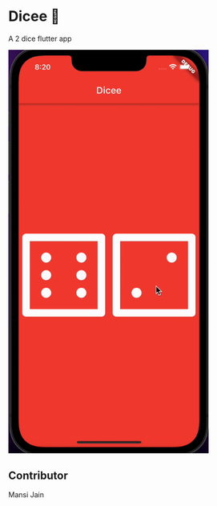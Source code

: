 
# Dicee 🎲
A 2 dice flutter app

<img src="assets/dicee.gif" width="400">

## Contributor
Mansi Jain